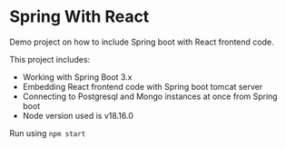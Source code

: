 # Spring With React

Demo project on how to include Spring boot with React frontend code.

This project includes:
* Working with Spring Boot 3.x
* Embedding React frontend code with Spring boot tomcat server
* Connecting to Postgresql and Mongo instances at once from Spring boot
* Node version used is v18.16.0

Run using
`npm start`

